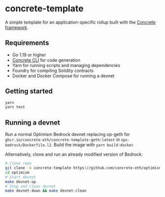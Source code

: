 # concrete-template

A simple template for an application-specific rollup built with the [Concrete framework](https://github.com/concrete-eth/concrete-geth).

## Requirements

- Go 1.19 or higher
- [Concrete CLI](https://github.com/concrete-eth/concrete-geth#installing-the-concrete-cli) for code generation
- Yarn for running scripts and managing dependencies
- Foundry for compiling Solidity contracts
- Docker and Docker Compose for running a devnet

## Getting started

```bash
yarn
yarn test
```

## Running a devnet

Run a normal Optimism Bedrock devnet replacing op-geth for `ghcr.io/concrete-eth/concrete-template-geth:latest` in `ops-bedrock/Dockerfile.l2`. Build the image with `yarn build:docker`.

Alternatively, clone and run an already modified version of Bedrock:

```bash
# Clone repo
git clone -b concrete-template https://github.com/concrete-eth/optimism.git
cd optimism
# Start devnet
make devnet-up
# Stop and clean devnet
make devnet-down && make devnet-clean
```
